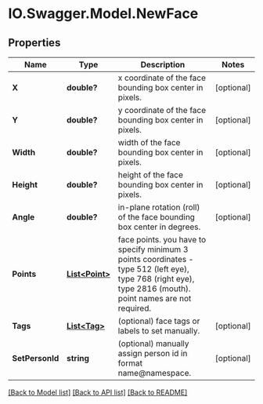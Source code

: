 # IO.Swagger.Model.NewFace
## Properties

Name | Type | Description | Notes
------------ | ------------- | ------------- | -------------
**X** | **double?** | x coordinate of the face bounding box center in pixels. | [optional] 
**Y** | **double?** | y coordinate of the face bounding box center in pixels. | [optional] 
**Width** | **double?** | width of the face bounding box center in pixels. | [optional] 
**Height** | **double?** | height of the face bounding box center in pixels. | [optional] 
**Angle** | **double?** | in-plane rotation (roll) of the face bounding box center in degrees. | [optional] 
**Points** | [**List&lt;Point&gt;**](Point.md) | face points. you have to specify minimum 3 points coordinates - type 512 (left eye), type 768 (right eye), type 2816 (mouth). point names are not required. | 
**Tags** | [**List&lt;Tag&gt;**](Tag.md) | (optional) face tags or labels to set manually. | [optional] 
**SetPersonId** | **string** | (optional) manually assign person id in format name@namespace. | [optional] 

[[Back to Model list]](../README.md#documentation-for-models) [[Back to API list]](../README.md#documentation-for-api-endpoints) [[Back to README]](../README.md)

